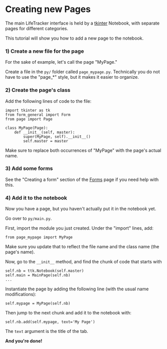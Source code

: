 # Creating new Pages

The main LifeTracker interface is held by a
  [tkinter](https://docs.python.org/3/library/tkinter.html) Notebook, with separate
  pages for different categories.

This tutorial will show you how to add a new page to the notebook.

### 1) Create a new file for the page

For the sake of example, let's call the page "MyPage."

Create a file in the `py/` folder called `page_mypage.py`. Technically you do
    not have to use the "page_*" style, but it makes it easier to organize.

### 2) Create the page's class

Add the following lines of code to the file:

```
import tkinter as tk
from form_general import Form
from page import Page

class MyPage(Page):
    def __init__(self, master):
        super(MyPage, self).__init__()
        self.master = master
```

Make sure to replace both occurrences of "MyPage" with the page's actual name.

### 3) Add some forms

See the "Creating a form" section of the [Forms]() page if you need help with this.

### 4) Add it to the notebook

Now you have a page, but you haven't actually put it in the notebook yet.

Go over to `py/main.py`.

First, import the module you just created. Under the "import" lines, add:

```
from page_mypage import MyPage
```

Make sure you update that to reflect the file name and the class name (the
    page's name).

Now, go to the `__init__` method, and find the chunk of code that starts with

```
self.nb = ttk.Notebook(self.master)
self.main = MainPage(self.nb)
...
```

Instantiate the page by adding the following line (with the usual name modifications):

```
self.mypage = MyPage(self.nb)
```

Then jump to the next chunk and add it to the notebook with:

```
self.nb.add(self.mypage, text='My Page')
```

The `text` argument is the title of the tab.

**And you're done!**
